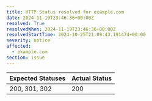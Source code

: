 ```yaml
---
title: HTTP Status resolved for example.com
date: 2024-11-19T23:46:36+00:00Z
resolved: True
resolvedWhen: 2024-11-19T23:46:36+00:00Z
resolvedStartTime: 2024-10-25T21:09:43.191474+00:00
severity: notice
affected:
  - example.com
section: issue
---
```


| Expected Statuses | Actual Status  |
|-------------------|----------------|
| 200, 301, 302 | 200 |
